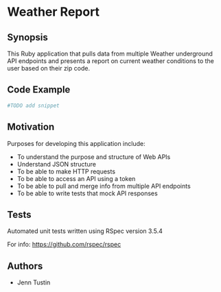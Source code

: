# Weather Report


## Synopsis

This Ruby application that pulls data from multiple Weather underground API endpoints and presents a report on current weather conditions to the user based on their zip code.

## Code Example
```ruby   
#TODO add snippet
  ```

## Motivation
Purposes for developing this application include:
  * To understand the purpose and structure of Web APIs
  * Understand JSON structure
  * To be able to make HTTP requests
  * To be able to access an API using a token
  * To be able to pull and merge info from multiple API endpoints
  * To be able to write tests that mock API responses


## Tests
Automated unit tests written using RSpec version 3.5.4

For info:
https://github.com/rspec/rspec

<!-- ```ruby
#TODO add snippet?
``` -->

## Authors
* Jenn Tustin
